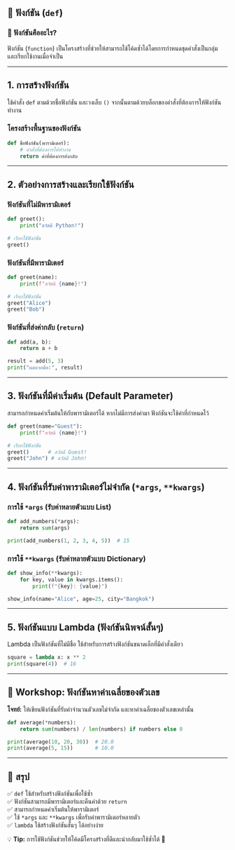 ## **📌 ฟังก์ชัน (`def`)**

### **🔹 ฟังก์ชันคืออะไร?**
ฟังก์ชัน (`function`) เป็นโครงสร้างที่ช่วยให้สามารถใช้โค้ดซ้ำได้โดยการกำหนดชุดคำสั่งเป็นกลุ่ม และเรียกใช้งานเมื่อจำเป็น

---

## **1. การสร้างฟังก์ชัน**
ใช้คำสั่ง `def` ตามด้วยชื่อฟังก์ชัน และวงเล็บ `()` จากนั้นตามด้วยบล็อกของคำสั่งที่ต้องการให้ฟังก์ชันทำงาน

### **โครงสร้างพื้นฐานของฟังก์ชัน**
```python
def ชื่อฟังก์ชัน(พารามิเตอร์):
    # คำสั่งที่ต้องการให้ทำงาน
    return ค่าที่ต้องการส่งกลับ
```

---

## **2. ตัวอย่างการสร้างและเรียกใช้ฟังก์ชัน**
### **ฟังก์ชันที่ไม่มีพารามิเตอร์**
```python
def greet():
    print("สวัสดี Python!")

# เรียกใช้ฟังก์ชัน
greet()
```

### **ฟังก์ชันที่มีพารามิเตอร์**
```python
def greet(name):
    print(f"สวัสดี {name}!")

# เรียกใช้ฟังก์ชัน
greet("Alice")
greet("Bob")
```

### **ฟังก์ชันที่ส่งค่ากลับ (`return`)**
```python
def add(a, b):
    return a + b

result = add(5, 3)
print("ผลบวกคือ:", result)
```

---

## **3. ฟังก์ชันที่มีค่าเริ่มต้น (Default Parameter)**
สามารถกำหนดค่าเริ่มต้นให้กับพารามิเตอร์ได้ หากไม่มีการส่งค่ามา ฟังก์ชันจะใช้ค่าที่กำหนดไว้
```python
def greet(name="Guest"):
    print(f"สวัสดี {name}!")

# เรียกใช้ฟังก์ชัน
greet()      # สวัสดี Guest!
greet("John") # สวัสดี John!
```

---

## **4. ฟังก์ชันที่รับค่าพารามิเตอร์ไม่จำกัด (`*args`, `**kwargs`)**

### **การใช้ `*args` (รับค่าหลายตัวแบบ List)**
```python
def add_numbers(*args):
    return sum(args)

print(add_numbers(1, 2, 3, 4, 5))  # 15
```

### **การใช้ `**kwargs` (รับค่าหลายตัวแบบ Dictionary)**
```python
def show_info(**kwargs):
    for key, value in kwargs.items():
        print(f"{key}: {value}")

show_info(name="Alice", age=25, city="Bangkok")
```

---

## **5. ฟังก์ชันแบบ Lambda (ฟังก์ชันนิพจน์สั้นๆ)**
Lambda เป็นฟังก์ชันที่ไม่มีชื่อ ใช้สำหรับการสร้างฟังก์ชันขนาดเล็กที่มีคำสั่งเดียว
```python
square = lambda x: x ** 2
print(square(4))  # 16
```

---

## **🔹 Workshop: ฟังก์ชันหาค่าเฉลี่ยของตัวเลข**
**โจทย์:** ให้เขียนฟังก์ชันที่รับค่าจำนวนตัวเลขไม่จำกัด และหาค่าเฉลี่ยของตัวเลขเหล่านั้น

```python
def average(*numbers):
    return sum(numbers) / len(numbers) if numbers else 0

print(average(10, 20, 30))  # 20.0
print(average(5, 15))       # 10.0
```

---

## **📌 สรุป**
✅ `def` ใช้สำหรับสร้างฟังก์ชันเพื่อใช้ซ้ำ  
✅ ฟังก์ชันสามารถมีพารามิเตอร์และคืนค่าด้วย `return`  
✅ สามารถกำหนดค่าเริ่มต้นให้พารามิเตอร์  
✅ ใช้ `*args` และ `**kwargs` เพื่อรับค่าพารามิเตอร์หลายตัว  
✅ `lambda` ใช้สร้างฟังก์ชันสั้นๆ ได้อย่างง่าย  

💡 **Tip:** การใช้ฟังก์ชันช่วยให้โค้ดมีโครงสร้างที่ดีและนำกลับมาใช้ซ้ำได้ 🚀
